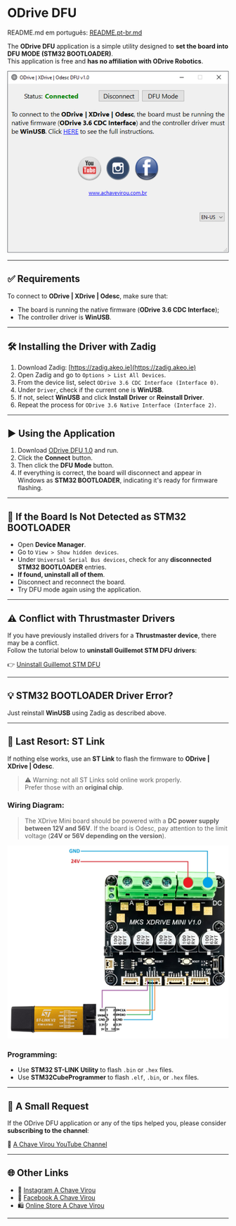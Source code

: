 # ODrive DFU

README.md em português: [README.pt-br.md](https://github.com/achavevirou/odrive_dfu)

The **ODrive DFU** application is a simple utility designed to **set the board into DFU MODE (STM32 BOOTLOADER)**.  
This application is free and **has no affiliation with ODrive Robotics**.

![odrive_dfu_interface_en-us](https://github.com/achavevirou/odrive_dfu/blob/main/img/odrive_dfu_interface_en-us.png)

---

## ✅ Requirements

To connect to **ODrive | XDrive | Odesc**, make sure that:

- The board is running the native firmware (**ODrive 3.6 CDC Interface**);
- The controller driver is **WinUSB**.

---

## 🛠 Installing the Driver with Zadig

1. Download Zadig: [https://zadig.akeo.ie](https://zadig.akeo.ie)  
2. Open Zadig and go to `Options > List All Devices`.  
3. From the device list, select `ODrive 3.6 CDC Interface (Interface 0)`.  
4. Under `Driver`, check if the current one is **WinUSB**.  
5. If not, select **WinUSB** and click **Install Driver** or **Reinstall Driver**.  
6. Repeat the process for `ODrive 3.6 Native Interface (Interface 2)`.

---

## ▶️ Using the Application

1. Download [ODrive DFU 1.0](https://github.com/achavevirou/odrive_dfu/releases) and run.  
2. Click the **Connect** button.  
3. Then click the **DFU Mode** button.  
4. If everything is correct, the board will disconnect and appear in Windows as **STM32 BOOTLOADER**, indicating it's ready for firmware flashing.

---

## 🧩 If the Board Is Not Detected as STM32 BOOTLOADER

- Open **Device Manager**.  
- Go to `View > Show hidden devices`.  
- Under `Universal Serial Bus devices`, check for any **disconnected STM32 BOOTLOADER** entries.  
- **If found, uninstall all of them**.  
- Disconnect and reconnect the board.  
- Try DFU mode again using the application.

---

## ⚠️ Conflict with Thrustmaster Drivers

If you have previously installed drivers for a **Thrustmaster device**, there may be a conflict.  
Follow the tutorial below to **uninstall Guillemot STM DFU drivers**:

👉 [Uninstall Guillemot STM DFU](https://support.pimax.com/en/support/solutions/articles/60000812307-failure-upgrade-blinking-led-)

---

## 💡 STM32 BOOTLOADER Driver Error?

Just reinstall **WinUSB** using Zadig as described above.

---

## 🔌 Last Resort: ST Link

If nothing else works, use an **ST Link** to flash the firmware to **ODrive | XDrive | Odesc**.

> ⚠️ Warning: not all ST Links sold online work properly.  
> Prefer those with an **original chip**.

### Wiring Diagram:

> The XDrive Mini board should be powered with a **DC power supply between 12V and 56V**. If the board is Odesc, pay attention to the limit voltage (**24V or 56V depending on the version**).

![ST Link and XDrive Diagram](https://github.com/achavevirou/odrive_dfu/blob/main/img/stlink_xdrive_odrive_odesc.jpg)

### Programming:

- Use **STM32 ST-LINK Utility** to flash `.bin` or `.hex` files.  
- Use **STM32CubeProgrammer** to flash `.elf`, `.bin`, or `.hex` files.

---

## 🙏 A Small Request

If the ODrive DFU application or any of the tips helped you, please consider **subscribing to the channel**:

🔗 [A Chave Virou YouTube Channel](https://www.youtube.com/@achavevirou)

---

## 🌐 Other Links

- 📸 [Instagram A Chave Virou](https://www.instagram.com/achavevirou)  
- 📘 [Facebook A Chave Virou](https://www.facebook.com/share/g/1ArMr9tooj/?mibextid=wwXIfr)  
- 🛍️ [Online Store A Chave Virou](https://www.achavevirou.com.br/)

---
